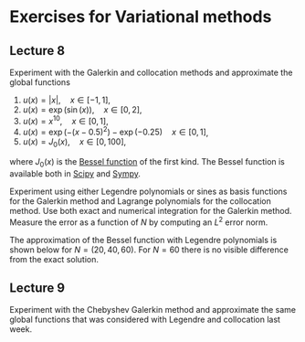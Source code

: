 # Exercises for Variational methods

## Lecture 8

Experiment with the Galerkin and collocation methods and approximate the global functions
1. $u(x) = |x|, \quad x \in [-1, 1]$,
2. $u(x) = \exp(\sin(x)), \quad x \in [0, 2]$,
3. $u(x) = x^{10}, \quad x \in [0, 1]$,
4. $u(x) = \exp(-(x-0.5)^2) - \exp(-0.25) \quad x \in [0, 1]$,
5. $u(x) = J_0(x), \quad x \in [0, 100]$,

where $J_0(x)$ is the [Bessel function]() of the first kind. The Bessel function is available both in [Scipy](https://docs.scipy.org/doc/scipy/reference/generated/scipy.special.jv.html#scipy.special.jv) and [Sympy](https://docs.sympy.org/latest/modules/functions/special.html#sympy.functions.special.bessel.besselj).

Experiment using either Legendre polynomials or sines as basis functions for the Galerkin method and Lagrange polynomials for the collocation method. Use both exact and numerical integration for the Galerkin method. Measure the error as a function of $N$ by computing an $L^2$ error norm.

The approximation of the Bessel function with Legendre polynomials is shown below for $N=(20, 40, 60)$. For $N=60$ there is no visible difference from the exact solution.

## Lecture 9
Experiment with the Chebyshev Galerkin method and approximate the same global functions that was considered with Legendre and collocation last week.